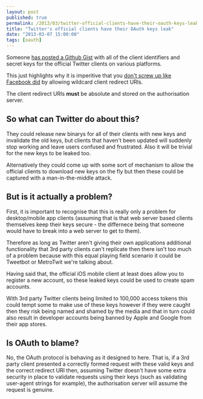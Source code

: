 ```yaml
---
layout: post
published: true
permalink: /2013/03/twitter-official-clients-have-their-oauth-keys-leak/
title: "Twitter's official clients have their OAuth keys leak"
date: "2013-03-07 15:00:00"
tags: [oauth]
---
```


Someone [has posted a Github Gist](https://gist.github.com/re4k/3878505) with all of the client identifiers and secret keys for the official Twitter clients on various platforms.

This just highlights why it is imperitive that you [don't screw up like Facebook did](http://alexbilbie.com/2013/02/facebooks-oauth-problem/) by allowing wildcard client redirect URIs.

The client redirect URIs **must** be absolute and stored on the authorisation server.

## So what can Twitter do about this?

They could release new binarys for all of their clients with new keys and invalidate the old keys, but clients that haven't been updated will suddenly stop working and leave users confused and frustrated. Also it will be trivial for the new keys to be leaked too.

Alternatively they could come up with some sort of mechanism to allow the official clients to download new keys on the fly but then these could be captured with a man-in-the-middle attack.

## But is it actually a problem?

First, it is important to recognise that this is really only a problem for desktop/mobile app clients (assuming that is that web server based clients themselves keep their keys secure - the differnece being that someone would have to break into a web server to get to them).

Therefore as long as Twitter aren't giving their own applications additional functionality that 3rd party clients can't replicate then there isn't too much of a problem because with this equal playing field scenario it could be Tweetbot or MetroTwit we're talking about.

Having said that, the official iOS mobile client at least does allow you to register a new account, so these leaked keys could be used to create spam accounts.

With 3rd party Twitter clients being limited to 100,000 access tokens this could tempt some to make use of these keys however if they were caught then they risk being named and shamed by the media and that in turn could also result in developer accounts being banned by Apple and Google from their app stores.

## Is OAuth to blame?

No, the OAuth protocol is behaving as it designed to here. That is, if a 3rd party client presented a correctly formed request with these valid keys and the correct redirect URI then, assuming Twitter doesn't have some extra security in place to validate requests using their keys (such as validating user-agent strings for example), the authorisation server will assume the request is genuine.